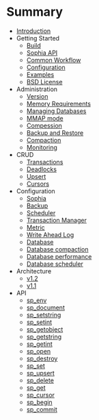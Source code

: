 # Summary

* [Introduction](README.md)
* Getting Started
    * [Build](tutorial/build.md)
    * [Sophia API](tutorial/api.md)
    * [Common Workflow](tutorial/workflow.md)
    * [Configuration](tutorial/configuration.md)
    * [Examples](tutorial/examples.md)
    * [BSD License](tutorial/license.md)
* Administration
    * [Version](admin/version.md)
    * [Memory Requirements](admin/memory_requirements.md)
    * [Managing Databases](admin/database.md)
    * [MMAP mode](admin/mmap.md)
    * [Compession](admin/compression.md)
    * [Backup and Restore](admin/backup.md)
    * [Compaction](admin/compaction.md)
    * [Monitoring](admin/monitoring.md)
* CRUD
    * [Transactions](crud/transactions.md)
    * [Deadlocks](crud/deadlocks.md)
    * [Upsert](crud/upsert.md)
    * [Cursors](crud/cursors.md)
* Configuration
    * [Sophia](conf/sophia.md)
    * [Backup](conf/backup.md)
    * [Scheduler](conf/scheduler.md)
    * [Transaction Manager](conf/transaction.md)
    * [Metric](conf/metric.md)
    * [Write Ahead Log](conf/log.md)
    * [Database](conf/db.md)
    * [Database compaction](conf/db_compaction.md)
    * [Database performance](conf/db_performance.md)
    * [Database scheduler](conf/db_scheduler.md)
* Architecture
    * [v1.2](arch/v12.md)
    * [v1.1](arch/v11.md)
* API
    * [sp\_env](api/sp_env.md)
    * [sp\_document](api/sp_document.md)
    * [sp\_setstring](api/sp_setstring.md)
    * [sp\_setint](api/sp_setint.md)
    * [sp\_getobject](api/sp_getobject.md)
    * [sp\_getstring](api/sp_getstring.md)
    * [sp\_getint](api/sp_getint.md)
    * [sp\_open](api/sp_open.md)
    * [sp\_destroy](api/sp_destroy.md)
    * [sp\_set](api/sp_set.md)
    * [sp\_upsert](api/sp_upsert.md)
    * [sp\_delete](api/sp_delete.md)
    * [sp\_get](api/sp_get.md)
    * [sp\_cursor](api/sp_cursor.md)
    * [sp\_begin](api/sp_begin.md)
    * [sp\_commit](api/sp_commit.md)
